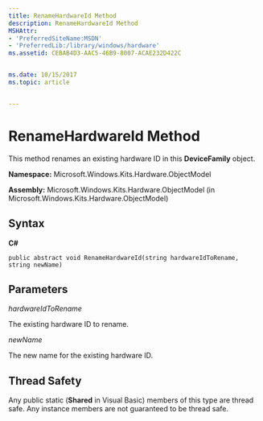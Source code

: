 ```yaml
---
title: RenameHardwareId Method
description: RenameHardwareId Method
MSHAttr:
- 'PreferredSiteName:MSDN'
- 'PreferredLib:/library/windows/hardware'
ms.assetid: CEBAB4D3-AAC5-46B9-8007-ACAE232D422C


ms.date: 10/15/2017
ms.topic: article


---
```


# RenameHardwareId Method


This method renames an existing hardware ID in this **DeviceFamily** object.

**Namespace:** Microsoft.Windows.Kits.Hardware.ObjectModel

**Assembly:** Microsoft.Windows.Kits.Hardware.ObjectModel (in Microsoft.Windows.Kits.Hardware.ObjectModel)

## <span id="Syntax"></span><span id="syntax"></span><span id="SYNTAX"></span>Syntax


**C#**

`public abstract void RenameHardwareId(string hardwareIdToRename, string newName)`

## <span id="Parameters"></span><span id="parameters"></span><span id="PARAMETERS"></span>Parameters


*hardwareIdToRename*

The existing hardware ID to rename.

*newName*

The new name for the existing hardware ID.

## <span id="Thread_Safety"></span><span id="thread_safety"></span><span id="THREAD_SAFETY"></span>Thread Safety


Any public static (**Shared** in Visual Basic) members of this type are thread safe. Any instance members are not guaranteed to be thread safe.

 

 






